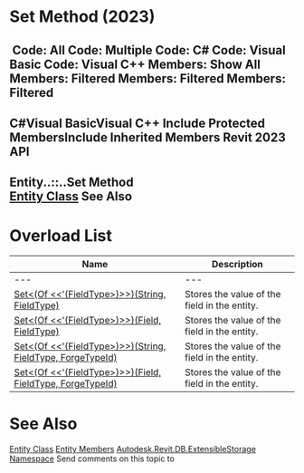 # Set Method (2023)

﻿
 Code: All Code: Multiple Code: C# Code: Visual Basic Code: Visual C++  Members: Show All Members: Filtered Members: Filtered Members: Filtered   
---  
C#Visual BasicVisual C++
Include Protected MembersInclude Inherited Members
Revit 2023 API  
---  
Entity..::..Set Method   
[Entity Class](cf17f0e8-33bd-ef95-bf4b-e6298406f29b.md "Entity Class") See Also  
---  
# Overload List
| Name | Description |
| --- | --- |
| --- | --- | --- |
| [Set<(Of <<'(FieldType>)>>)(String, FieldType)](2e527edb-f6cf-0d06-49b9-b3d94075fec5.md "Set\(FieldType\) Method \(String, FieldType\)") | Stores the value of the field in the entity. |
| [Set<(Of <<'(FieldType>)>>)(Field, FieldType)](fef836d9-61bf-4acb-cdeb-7f03d7f23a51.md "Set\(FieldType\) Method \(Field, FieldType\)") | Stores the value of the field in the entity. |
| [Set<(Of <<'(FieldType>)>>)(String, FieldType, ForgeTypeId)](e891846a-3d9b-5396-b81a-33ed1f46ada4.md "Set\(FieldType\) Method \(String, FieldType, ForgeTypeId\)") | Stores the value of the field in the entity. |
| [Set<(Of <<'(FieldType>)>>)(Field, FieldType, ForgeTypeId)](19ac9b7f-6260-afa1-1495-a42043426e72.md "Set\(FieldType\) Method \(Field, FieldType, ForgeTypeId\)") | Stores the value of the field in the entity. |

# See Also
[Entity Class](cf17f0e8-33bd-ef95-bf4b-e6298406f29b.md "Entity Class")
[Entity Members](ce6988c7-4038-002c-70eb-75a38ec394b9.md "Entity Members")
[Autodesk.Revit.DB.ExtensibleStorage Namespace](79486a74-376c-9555-c873-45d5a750f051.md "Autodesk.Revit.DB.ExtensibleStorage Namespace")
Send comments on this topic to 